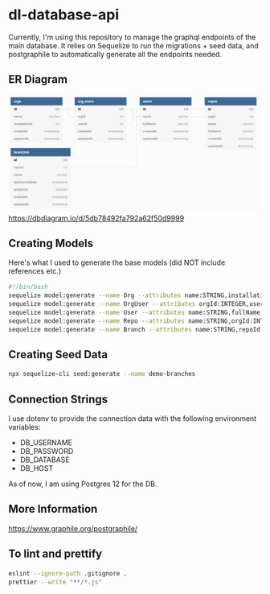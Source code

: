 # dl-database-api

Currently, I'm using this repository to manage the graphql endpoints of the main database.  It relies on Sequelize to
run the migrations + seed data, and postgraphile to automatically generate all the endpoints needed.

## ER Diagram
![alt text](er.png "ER Diagram")
https://dbdiagram.io/d/5db78492fa792a62f50d9999

## Creating Models
Here's what I used to generate the base models (did NOT include references etc.)
```bash
#!/bin/bash
sequelize model:generate --name Org --attributes name:STRING,installationId:INTEGER --force
sequelize model:generate --name OrgUser --attributes orgId:INTEGER,userId:INTEGER  --force
sequelize model:generate --name User --attributes name:STRING,fullName:STRING --force
sequelize model:generate --name Repo --attributes name:STRING,orgId:INTEGER,fullName:STRING --force
sequelize model:generate --name Branch --attributes name:STRING,repoId:INTEGER,lastCommitDate:DATE,protected:BOOLEAN --force
```

## Creating Seed Data
```bash
npx sequelize-cli seed:generate --name demo-branches
```

## Connection Strings
I use dotenv to provide the connection data with the following environment variables:
- DB_USERNAME
- DB_PASSWORD
- DB_DATABASE
- DB_HOST

As of now, I am using Postgres 12 for the DB.

## More Information
https://www.graphile.org/postgraphile/

## To lint and prettify
```bash
eslint --ignore-path .gitignore .
prettier --write "**/*.js"
```
